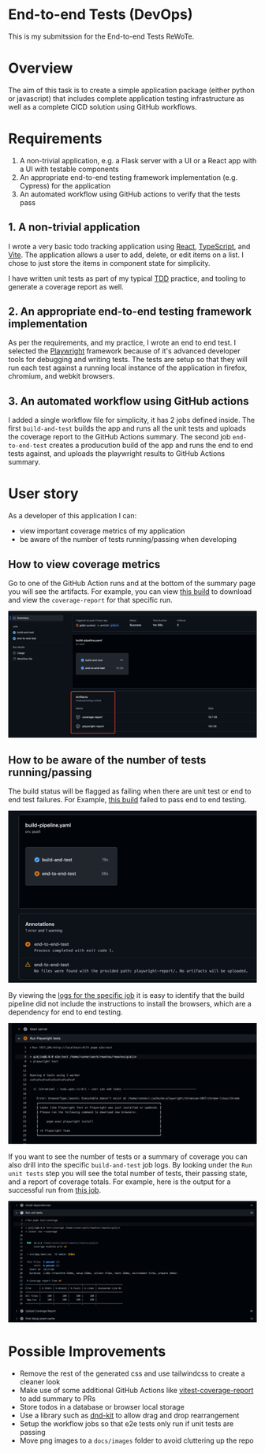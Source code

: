 # End-to-end Tests (DevOps)

This is my submitssion for the End-to-end Tests ReWoTe.

# Overview

The aim of this task is to create a simple application package (either python or javascript) that includes
complete application testing infrastructure as well as a complete CICD solution using GitHub workflows.

# Requirements

1. A non-trivial application, e.g. a Flask server with a UI or a React app with a UI with testable components
2. An appropriate end-to-end testing framework implementation (e.g. Cypress) for the application
3. An automated workflow using GitHub actions to verify that the tests pass

## 1. A non-trivial application

I wrote a very basic todo tracking application using [React](https://react.dev/), [TypeScript](https://www.typescriptlang.org/),
and [Vite](https://vitejs.dev/). The application allows a user to add, delete, or edit items on a list.
I chose to just store the items in component state for simplicity.

I have written unit tests as part of my typical [TDD](https://en.wikipedia.org/wiki/Test-driven_development) practice,
and tooling to generate a coverage report as well.

## 2. An appropriate end-to-end testing framework implementation

As per the requirements, and my practice, I wrote an end to end test. I selected the [Playwright](https://playwright.dev/)
framework because of it's advanced developer tools for debugging and writing tests. The tests are setup so that they will
run each test against a running local instance of the application in firefox, chromium, and webkit browsers.


## 3. An automated workflow using GitHub actions

I added a single workflow file for simplicity, it has 2 jobs defined inside. The first `build-and-test` builds the app and
runs all the unit tests and uploads the coverage report to the GitHub Actions summary. The second job `end-to-end-test`
creates a producution build of the app and runs the end to end tests against, and uploads the playwright results to
GitHub Actions summary.

# User story

As a developer of this application I can:

- view important coverage metrics of my application
- be aware of the number of tests running/passing when developing

## How to view coverage metrics

Go to one of the GitHub Action runs and at the bottom of the summary page you will see the artifacts. For example, you
can view [this build](https://github.com/gidjin/rewotes/actions/runs/7856922571) to download and view the `coverage-report`
for that specific run.

![image highligting location of artifacts](artifact_location.png)

## How to be aware of the number of tests running/passing

The build status will be flagged as failing when there are unit test or end to end test failures. For Example, [this build](https://github.com/gidjin/rewotes/actions/runs/7856897480)
failed to pass end to end testing.

![failing build icon](failed_build.png)

By viewing the [logs for the specific job](https://github.com/gidjin/rewotes/actions/runs/7856897480/job/21440157011)
it is easy to identify that the build pipeline did not include the instructions to install the browsers, which are a dependency
for end to end testing.

![logs for failure](playwright_error.png)

If you want to see the number of tests or a summary of coverage you can also drill into the specific `build-and-test` job logs.
By looking under the `Run unit tests` step you will see the total number of tests, their passing state, and a report of coverage totals.
For example, here is the output for a successful run from [this job](https://github.com/gidjin/rewotes/actions/runs/7856922571/job/21440208872).

![output from successful build](example_successful_unit_run.png)

# Possible Improvements

- Remove the rest of the generated css and use tailwindcss to create a cleaner look
- Make use of some additional GitHub Actions like [vitest-coverage-report](https://github.com/marketplace/actions/vitest-coverage-report) to add summary to PRs
- Store todos in a database or browser local storage
- Use a library such as [dnd-kit](https://dndkit.com/) to allow drag and drop rearrangement
- Setup the workflow jobs so that e2e tests only run if unit tests are passing
- Move png images to a `docs/images` folder to avoid cluttering up the repo
